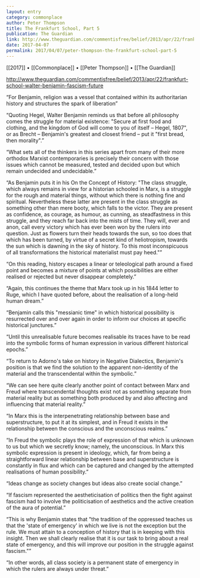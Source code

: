 ```yaml
---
layout: entry
category: commonplace
author: Peter Thompson
title: The Frankfurt School, Part 5
publication: The Guardian
link: http://www.theguardian.com/commentisfree/belief/2013/apr/22/frankfurt-school-walter-benjamin-fascism-future
date: 2017-04-07
permalink: 2017/04/07/peter-thompson-the-frankfurt-school-part-5
---
```


[[2017]] • [[Commonplace]] • [[Peter Thompson]] • [[The Guardian]] 

http://www.theguardian.com/commentisfree/belief/2013/apr/22/frankfurt-school-walter-benjamin-fascism-future

“For Benjamin, religion was a vessel that contained within its authoritarian history and structures the spark of liberation”

“Quoting Hegel, Walter Benjamin reminds us that before all philosophy comes the struggle for material existence: "Secure at first food and clothing, and the kingdom of God will come to you of itself – Hegel, 1807", or as Brecht – Benjamin's greatest and closest friend – put it "first bread, then morality".”

“What sets all of the thinkers in this series apart from many of their more orthodox Marxist contemporaries is precisely their concern with those issues which cannot be measured, tested and decided upon but which remain undecided and undecidable.”

“As Benjamin puts it in his On the Concept of History: "The class struggle, which always remains in view for a historian schooled in Marx, is a struggle for the rough and material things, without which there is nothing fine and spiritual. Nevertheless these latter are present in the class struggle as something other than mere booty, which falls to the victor. They are present as confidence, as courage, as humour, as cunning, as steadfastness in this struggle, and they reach far back into the mists of time. They will, ever and anon, call every victory which has ever been won by the rulers into question. Just as flowers turn their heads towards the sun, so too does that which has been turned, by virtue of a secret kind of heliotropism, towards the sun which is dawning in the sky of history. To this most inconspicuous of all transformations the historical materialist must pay heed."”

“On this reading, history escapes a linear or teleological path around a fixed point and becomes a mixture of points at which possibilities are either realised or rejected but never disappear completely.”

“Again, this continues the theme that Marx took up in his 1844 letter to Ruge, which I have quoted before, about the realisation of a long-held human dream.”

“Benjamin calls this "messianic time" in which historical possibility is resurrected over and over again in order to inform our choices at specific historical junctures.”

“Until this unrealisable future becomes realisable its traces have to be read into the symbolic forms of human expression in various different historical epochs.”

“To return to Adorno's take on history in Negative Dialectics, Benjamin's position is that we find the solution to the apparent non-identity of the material and the transcendental within the symbolic.”

“We can see here quite clearly another point of contact between Marx and Freud where transcendental thoughts exist not as something separate from material reality but as something both produced by and also affecting and influencing that material reality.”

“In Marx this is the interpenetrating relationship between base and superstructure, to put it at its simplest, and in Freud it exists in the relationship between the conscious and the unconscious realms.”

“In Freud the symbolic plays the role of expression of that which is unknown to us but which we secretly know; namely, the unconscious. In Marx this symbolic expression is present in ideology, which, far from being a straightforward linear relationship between base and superstructure is constantly in flux and which can be captured and changed by the attempted realisations of human possibility.”

“Ideas change as society changes but ideas also create social change.”

“If fascism represented the aestheticisation of politics then the fight against fascism had to involve the politicisation of aesthetics and the active creation of the aura of potential.”

“This is why Benjamin states that "the tradition of the oppressed teaches us that the 'state of emergency' in which we live is not the exception but the rule. We must attain to a conception of history that is in keeping with this insight. Then we shall clearly realise that it is our task to bring about a real state of emergency, and this will improve our position in the struggle against fascism."”

“In other words, all class society is a permanent state of emergency in which the rulers are always under threat.”

